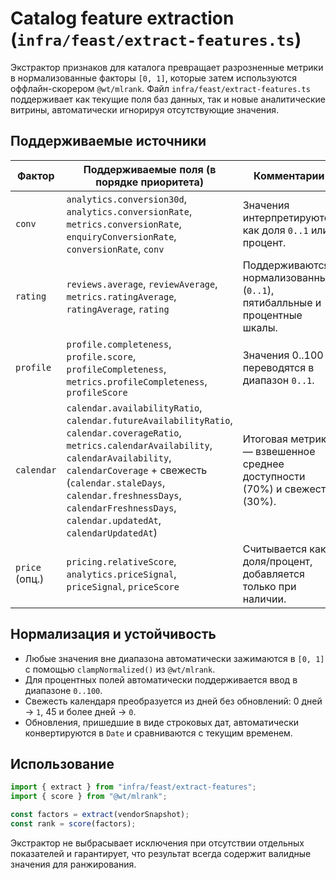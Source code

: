 # Catalog feature extraction (`infra/feast/extract-features.ts`)

Экстрактор признаков для каталога превращает разрозненные метрики в
нормализованные факторы `[0, 1]`, которые затем используются оффлайн-скорером
`@wt/mlrank`. Файл `infra/feast/extract-features.ts` поддерживает как текущие
поля баз данных, так и новые аналитические витрины, автоматически игнорируя
отсутствующие значения.

## Поддерживаемые источники

| Фактор       | Поддерживаемые поля (в порядке приоритета)                                   | Комментарии |
|--------------|------------------------------------------------------------------------------|-------------|
| `conv`       | `analytics.conversion30d`, `analytics.conversionRate`, `metrics.conversionRate`, `enquiryConversionRate`, `conversionRate`, `conv` | Значения интерпретируются как доля `0..1` или процент. |
| `rating`     | `reviews.average`, `reviewAverage`, `metrics.ratingAverage`, `ratingAverage`, `rating` | Поддерживаются нормализованные (`0..1`), пятибалльные и процентные шкалы. |
| `profile`    | `profile.completeness`, `profile.score`, `profileCompleteness`, `metrics.profileCompleteness`, `profileScore` | Значения 0..100 переводятся в диапазон `0..1`. |
| `calendar`   | `calendar.availabilityRatio`, `calendar.futureAvailabilityRatio`, `calendar.coverageRatio`, `metrics.calendarAvailability`, `calendarAvailability`, `calendarCoverage` + свежесть (`calendar.staleDays`, `calendar.freshnessDays`, `calendarFreshnessDays`, `calendar.updatedAt`, `calendarUpdatedAt`) | Итоговая метрика — взвешенное среднее доступности (70%) и свежести (30%). |
| `price` (опц.) | `pricing.relativeScore`, `analytics.priceSignal`, `priceSignal`, `priceScore` | Считывается как доля/процент, добавляется только при наличии. |

## Нормализация и устойчивость

- Любые значения вне диапазона автоматически зажимаются в `[0, 1]` с помощью
  `clampNormalized()` из `@wt/mlrank`.
- Для процентных полей автоматически поддерживается ввод в диапазоне `0..100`.
- Свежесть календаря преобразуется из дней без обновлений: 0 дней → `1`, 45 и
  более дней → `0`.
- Обновления, пришедшие в виде строковых дат, автоматически конвертируются в
  `Date` и сравниваются с текущим временем.

## Использование

```ts
import { extract } from "infra/feast/extract-features";
import { score } from "@wt/mlrank";

const factors = extract(vendorSnapshot);
const rank = score(factors);
```

Экстрактор не выбрасывает исключения при отсутствии отдельных показателей и
гарантирует, что результат всегда содержит валидные значения для ранжирования.
